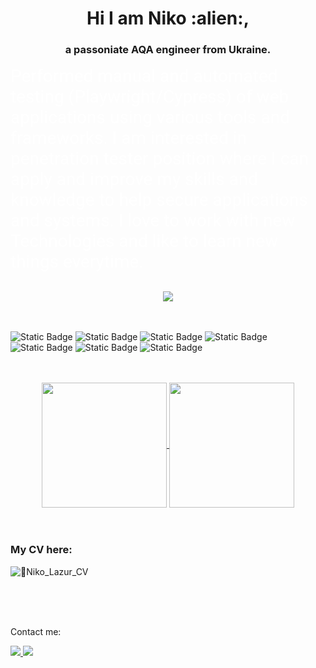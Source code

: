 <h1 align="center">Hi I am Niko :alien:,</h1>

<h3 align="center">a passoniate AQA engineer from Ukraine.</h3>

<span  align="center" style="color:#fff; font-family: Roboto; font-size: 2em;">Performed manual and automated testing (Playwright/Cypress) of web applications using various tools and frameworks. I am interested in penetration tester position where I can apply and improve my skills and knowledge to help secure applications and systems. I love to work with new Technologies and like to learn new things everytime.  </span>

<br>

<div align="center">
<img src="https://komarev.com/ghpvc/?username=lazurniko&abbreviated=true" />
</div>
<br>
<br>

![Static Badge](https://img.shields.io/badge/Javascript-%23F7DF1E?&style=for-the-badge&logo=javascript&logoColor=%23F7DF1E&labelColor=%23787777)
![Static Badge](https://img.shields.io/badge/Playwright-%232EAD33?&style=for-the-badge&logo=playwright&logoColor=%232EAD33&labelColor=white)
![Static Badge](https://img.shields.io/badge/Postman-%23ffffff?&style=for-the-badge&logo=postman&logoColor=%23FF6C37&labelColor=%23ffffff&&color=%23FF6C37)
![Static Badge](https://img.shields.io/badge/Cypress-%2369D3A7?&style=for-the-badge&logo=cypress&logoColor=%23557C94&labelColor=%23ffffff&color=%23557C94)
![Static Badge](https://img.shields.io/badge/Kali_Linux-black?&style=for-the-badge&logo=kalilinux&logoColor=%23557C94&labelColor=%23ffffff&color=%23363636)
![Static Badge](https://img.shields.io/badge/Burp_Suite-%23ffffff?&style=for-the-badge&logo=portswigger&logoColor=%23FF6633&labelColor=%23ffffff&&color=%23FF6633)
![Static Badge](https://img.shields.io/badge/Metasploit-%236D4C9F?&style=for-the-badge&logo=monster&logoColor=%230c3cfa&labelColor=%23ffffff&color=blue)

<br>
<br>

<div align="center">
  <a href="https://github.com/lazurniko/github-readme-stats">
  <img height=200 align="center" src="https://github-readme-stats.vercel.app/api?username=lazurniko&rank_icon=github&theme=merko&border_color=599200" />
</a>
<a href="https://github.com/lazurniko/convoychat">
  <img height=200 align="center" src="https://github-readme-stats.vercel.app/api/top-langs?username=lazurniko&layout=compact&langs_count=8&card_width=320&theme=merko&border_color=599200" />
</a>
</div>

<br>
<br>

### My CV here:
![:paperclip:Niko_Lazur_CV](https://lazurniko.github.io/QA-engineer-cv/)

<br>
<br>
<br>

Contact me:

<a href="https://www.linkedin.com/in/niko-lazur">
  <img src="https://img.shields.io/badge/Niko_Lazur-%230A66C2?style=social&logo=linkedin&logoColor=%230A66C2&labelColor=%23ffffff&color=blue" />
</a>

<a href="mailto:lazur.niko@gmail.com">
  <img src="https://img.shields.io/badge/lazur.niko@gmail.com-%23EA4335?style=social&logo=gmail&logoColor=%23EA4335&labelColor=black" />
</a>


